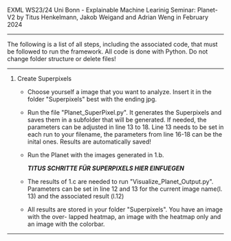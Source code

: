 EXML WS23/24 Uni Bonn - Explainable Machine Learinig Seminar: Planet-V2
by Titus Henkelmann, Jakob Weigand and Adrian Weng in February 2024 

-------------------------------------------------------------------------------------------------

The following is a list of all steps, including the associated code, that must be followed to run
the framework. 
All code is done with Python. Do not change folder structure or delete files!

-------------------------------------------------------------------------------------------------

1. Create Superpixels
	* Choose yourself a image that you want to analyze. Insert it in the folder "Superpixels"
	   best with the ending jpg.
	* Run the file "Planet_SuperPixel.py". It generates the Superpixels and saves them in a
	   subfolder that will be generated. If needed, the parameters can be adjusted in line 13
	   to 18. Line 13 needs to be set in each run to your filename, the parameters from line
	   16-18 can be the inital ones. Results are automatically saved!
	* Run the Planet with the images generated in 1.b. 
	
		*****TITUS SCHRITTE FÜR SUPERPIXELS HIER EINFUEGEN*****
		
	* The results of 1.c are needed to run "Visualize_Planet_Output.py". Parameters can be
	   set in line 12 and 13 for the current image name(l. 13) and the associated result (l.12)
	* All results are stored in your folder "Superpixels". You have an image with the over-
	   lapped heatmap, an image with the heatmap only and an image with the colorbar.

-------------------------------------------------------------------------------------------------
